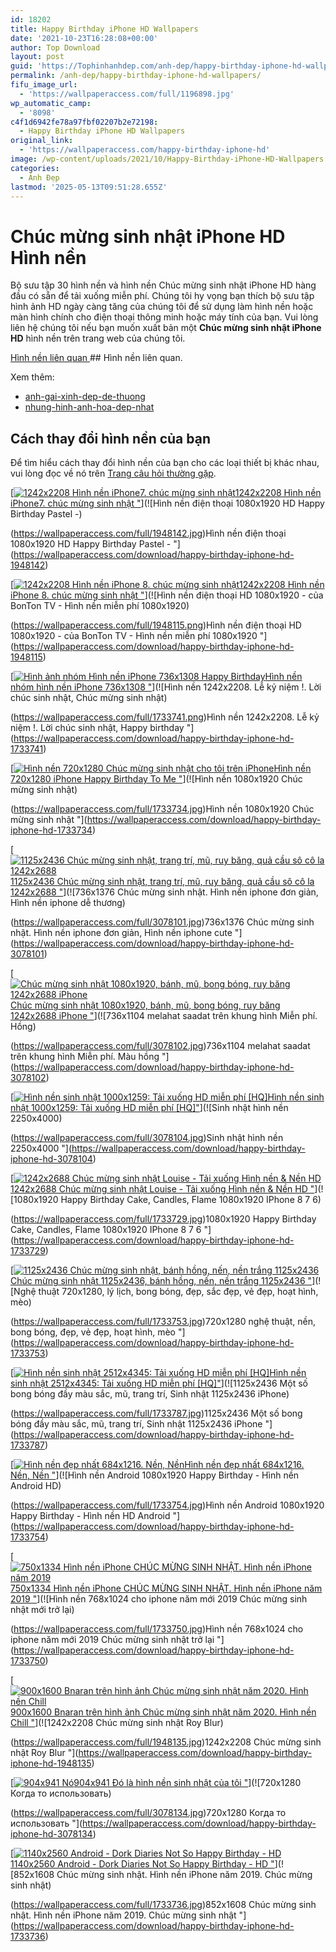 ```yaml
---
id: 18202
title: Happy Birthday iPhone HD Wallpapers
date: '2021-10-23T16:28:08+00:00'
author: Top Download
layout: post
guid: 'https://Tophinhanhdep.com/anh-dep/happy-birthday-iphone-hd-wallpapers/'
permalink: /anh-dep/happy-birthday-iphone-hd-wallpapers/
fifu_image_url:
  - 'https://wallpaperaccess.com/full/1196898.jpg'
wp_automatic_camp:
  - '8098'
c4f1d6942fe78a97fbf02207b2e72198:
  - Happy Birthday iPhone HD Wallpapers
original_link:
  - 'https://wallpaperaccess.com/happy-birthday-iphone-hd'
image: /wp-content/uploads/2021/10/Happy-Birthday-iPhone-HD-Wallpapers.jpg
categories:
  - Ảnh Đẹp
lastmod: '2025-05-13T09:51:28.655Z'
---
```

# Chúc mừng sinh nhật iPhone HD Hình nền

Bộ sưu tập 30 hình nền và hình nền Chúc mừng sinh nhật iPhone HD hàng đầu có sẵn để tải xuống miễn phí. Chúng tôi hy vọng bạn thích bộ sưu tập hình ảnh HD ngày càng tăng của chúng tôi để sử dụng làm hình nền hoặc màn hình chính cho điện thoại thông minh hoặc máy tính của bạn. Vui lòng liên hệ chúng tôi nếu bạn muốn xuất bản một **Chúc mừng sinh nhật iPhone HD** hình nền trên trang web của chúng tôi.

[Hình nền liên quan ](#related) ## Hình nền liên quan.

   
 Xem thêm:

   
- [anh-gai-xinh-dep-de-thuong](https://tophinhanhdep.com/gai-xinh/anh-gai-xinh-dep-de-thuong/)
- [nhung-hinh-anh-hoa-dep-nhat](https://tophinhanhdep.com/hinh-hoa-dep/nhung-hinh-anh-hoa-dep-nhat/)

## Cách thay đổi hình nền của bạn

Để tìm hiểu cách thay đổi hình nền của bạn cho các loại thiết bị khác nhau, vui lòng đọc về nó trên [Trang câu hỏi thường gặp](https://tophinhanhdep.com/faq/).

  
[[![1242x2208 Hình nền iPhone7.  chúc mừng sinh nhật](https://wallpaperaccess.com/full/1196898.jpg)1242x2208 Hình nền iPhone7. chúc mừng sinh nhật "](https://wallpaperaccess.com/download/happy-birthday-iphone-hd-1196898)](![Hình nền điện thoại 1080x1920 HD Happy Birthday Pastel -)

(https://wallpaperaccess.com/full/1948142.jpg)Hình nền điện thoại 1080x1920 HD Happy Birthday Pastel - "](https://wallpaperaccess.com/download/happy-birthday-iphone-hd-1948142)

[[![1242x2208 Hình nền iPhone 8.  chúc mừng sinh nhật](https://wallpaperaccess.com/full/1733727.jpg)1242x2208 Hình nền iPhone 8. chúc mừng sinh nhật "](https://wallpaperaccess.com/download/happy-birthday-iphone-hd-1733727)](![Hình nền điện thoại HD 1080x1920 - của BonTon TV - Hình nền miễn phí 1080x1920)

(https://wallpaperaccess.com/full/1948115.png)Hình nền điện thoại HD 1080x1920 - của BonTon TV - Hình nền miễn phí 1080x1920 "](https://wallpaperaccess.com/download/happy-birthday-iphone-hd-1948115)

[[![Hình ảnh nhóm Hình nền iPhone 736x1308 Happy Birthday](https://wallpaperaccess.com/full/1733744.jpg)Hình nền nhóm hình nền iPhone 736x1308 "](https://wallpaperaccess.com/download/happy-birthday-iphone-hd-1733744)](![Hình nền 1242x2208.  Lễ kỷ niệm !.  Lời chúc sinh nhật, Chúc mừng sinh nhật)

(https://wallpaperaccess.com/full/1733741.png)Hình nền 1242x2208. Lễ kỷ niệm !. Lời chúc sinh nhật, Happy birthday "](https://wallpaperaccess.com/download/happy-birthday-iphone-hd-1733741)

[[![Hình nền 720x1280 Chúc mừng sinh nhật cho tôi trên iPhone](https://wallpaperaccess.com/full/3078098.jpg)Hình nền 720x1280 iPhone Happy Birthday To Me "](https://wallpaperaccess.com/download/happy-birthday-iphone-hd-3078098)](![Hình nền 1080x1920 Chúc mừng sinh nhật)

(https://wallpaperaccess.com/full/1733734.jpg)Hình nền 1080x1920 Chúc mừng sinh nhật "](https://wallpaperaccess.com/download/happy-birthday-iphone-hd-1733734)

[[![1125x2436 Chúc mừng sinh nhật, trang trí, mũ, ruy băng, quả cầu sô cô la 1242x2688](https://wallpaperaccess.com/full/3078099.jpg)1125x2436 Chúc mừng sinh nhật, trang trí, mũ, ruy băng, quả cầu sô cô la 1242x2688 "](https://wallpaperaccess.com/download/happy-birthday-iphone-hd-3078099)](![736x1376 Chúc mừng sinh nhật.  Hình nền iphone đơn giản, Hình nền iphone dễ thương)

(https://wallpaperaccess.com/full/3078101.jpg)736x1376 Chúc mừng sinh nhật. Hình nền iphone đơn giản, Hình nền iphone cute "](https://wallpaperaccess.com/download/happy-birthday-iphone-hd-3078101)

[[![Chúc mừng sinh nhật 1080x1920, bánh, mũ, bong bóng, ruy băng 1242x2688 iPhone](https://wallpaperaccess.com/full/1733737.jpg)Chúc mừng sinh nhật 1080x1920, bánh, mũ, bong bóng, ruy băng 1242x2688 iPhone "](https://wallpaperaccess.com/download/happy-birthday-iphone-hd-1733737)](![736x1104 melahat saadat trên khung hình Miễn phí.  Hồng)

(https://wallpaperaccess.com/full/3078102.jpg)736x1104 melahat saadat trên khung hình Miễn phí. Màu hồng "](https://wallpaperaccess.com/download/happy-birthday-iphone-hd-3078102)

[[![Hình nền sinh nhật 1000x1259: Tải xuống HD miễn phí [HQ]](https://wallpaperaccess.com/full/1645043.jpg)Hình nền sinh nhật 1000x1259: Tải xuống HD miễn phí \[HQ\]"](https://wallpaperaccess.com/download/happy-birthday-iphone-hd-1645043)](![Sinh nhật hình nền 2250x4000)

(https://wallpaperaccess.com/full/3078104.jpg)Sinh nhật hình nền 2250x4000 "](https://wallpaperaccess.com/download/happy-birthday-iphone-hd-3078104)

[[![1242x2688 Chúc mừng sinh nhật Louise - Tải xuống Hình nền & Nền HD](https://wallpaperaccess.com/full/3078105.jpg)1242x2688 Chúc mừng sinh nhật Louise - Tải xuống Hình nền &amp; Nền HD "](https://wallpaperaccess.com/download/happy-birthday-iphone-hd-3078105)](![1080x1920 Happy Birthday Cake, Candles, Flame 1080x1920 IPhone 8 7 6)

(https://wallpaperaccess.com/full/1733729.jpg)1080x1920 Happy Birthday Cake, Candles, Flame 1080x1920 IPhone 8 7 6 "](https://wallpaperaccess.com/download/happy-birthday-iphone-hd-1733729)

[[![1125x2436 Chúc mừng sinh nhật, bánh hồng, nến, nền trắng 1125x2436](https://wallpaperaccess.com/full/3078108.jpg)Chúc mừng sinh nhật 1125x2436, bánh hồng, nến, nền trắng 1125x2436 "](https://wallpaperaccess.com/download/happy-birthday-iphone-hd-3078108)](![Nghệ thuật 720x1280, lý lịch, bong bóng, đẹp, sắc đẹp, vẻ đẹp, hoạt hình, mèo)

(https://wallpaperaccess.com/full/1733753.jpg)720x1280 nghệ thuật, nền, bong bóng, đẹp, vẻ đẹp, hoạt hình, mèo "](https://wallpaperaccess.com/download/happy-birthday-iphone-hd-1733753)

[[![Hình nền sinh nhật 2512x4345: Tải xuống HD miễn phí [HQ]](https://wallpaperaccess.com/full/3078111.jpg)Hình nền sinh nhật 2512x4345: Tải xuống HD miễn phí \[HQ\]"](https://wallpaperaccess.com/download/happy-birthday-iphone-hd-3078111)](![1125x2436 Một số bong bóng đầy màu sắc, mũ, trang trí, Sinh nhật 1125x2436 iPhone)

(https://wallpaperaccess.com/full/1733787.jpg)1125x2436 Một số bong bóng đầy màu sắc, mũ, trang trí, Sinh nhật 1125x2436 iPhone "](https://wallpaperaccess.com/download/happy-birthday-iphone-hd-1733787)

[[![Hình nền đẹp nhất 684x1216.  Nền, Nền](https://wallpaperaccess.com/full/375694.jpg)Hình nền đẹp nhất 684x1216. Nền, Nền "](https://wallpaperaccess.com/download/happy-birthday-iphone-hd-375694)](![Hình nền Android 1080x1920 Happy Birthday - Hình nền Android HD)

(https://wallpaperaccess.com/full/1733754.jpg)Hình nền Android 1080x1920 Happy Birthday - Hình nền HD Android "](https://wallpaperaccess.com/download/happy-birthday-iphone-hd-1733754)

[[![750x1334 Hình nền iPhone CHÚC MỪNG SINH NHẬT.  Hình nền iPhone năm 2019](https://wallpaperaccess.com/full/1733728.jpg)750x1334 Hình nền iPhone CHÚC MỪNG SINH NHẬT. Hình nền iPhone năm 2019 "](https://wallpaperaccess.com/download/happy-birthday-iphone-hd-1733728)](![Hình nền 768x1024 cho iphone năm mới 2019 Chúc mừng sinh nhật mới trở lại)

(https://wallpaperaccess.com/full/1733750.jpg)Hình nền 768x1024 cho iphone năm mới 2019 Chúc mừng sinh nhật trở lại "](https://wallpaperaccess.com/download/happy-birthday-iphone-hd-1733750)

[[![900x1600 Bnaran trên hình ảnh Chúc mừng sinh nhật năm 2020. Hình nền Chill](https://wallpaperaccess.com/full/3078126.jpg)900x1600 Bnaran trên hình ảnh Chúc mừng sinh nhật năm 2020. Hình nền Chill "](https://wallpaperaccess.com/download/happy-birthday-iphone-hd-3078126)](![1242x2208 Chúc mừng sinh nhật Roy Blur)

(https://wallpaperaccess.com/full/1948135.jpg)1242x2208 Chúc mừng sinh nhật Roy Blur "](https://wallpaperaccess.com/download/happy-birthday-iphone-hd-1948135)

[[![904x941 Nó](https://wallpaperaccess.com/full/3078132.jpg)904x941 Đó là hình nền sinh nhật của tôi "](https://wallpaperaccess.com/download/happy-birthday-iphone-hd-3078132)](![720x1280 Когда то использовать)

(https://wallpaperaccess.com/full/3078134.jpg)720x1280 Когда то использовать "](https://wallpaperaccess.com/download/happy-birthday-iphone-hd-3078134)

[[![1140x2560 Android - Dork Diaries Not So Happy Birthday - HD](https://wallpaperaccess.com/full/3078136.png)1140x2560 Android - Dork Diaries Not So Happy Birthday - HD "](https://wallpaperaccess.com/download/happy-birthday-iphone-hd-3078136)](![852x1608 Chúc mừng sinh nhật.  Hình nền iPhone năm 2019. Chúc mừng sinh nhật)

(https://wallpaperaccess.com/full/1733736.jpg)852x1608 Chúc mừng sinh nhật. Hình nền iPhone năm 2019. Chúc mừng sinh nhật "](https://wallpaperaccess.com/download/happy-birthday-iphone-hd-1733736)
